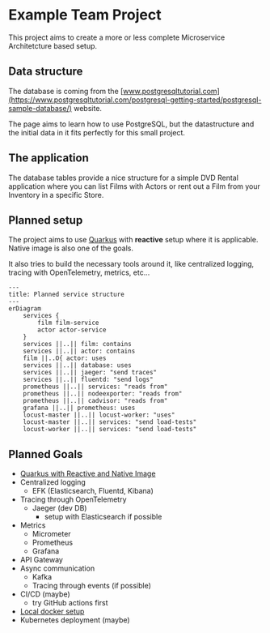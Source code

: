 # Example Team Project

This project aims to create a more or less complete Microservice Architetcture based setup.

## Data structure

The database is coming from the [www.postgresqltutorial.com](https://www.postgresqltutorial.com/postgresql-getting-started/postgresql-sample-database/) website.

The page aims to learn how to use PostgreSQL, but the datastructure and the initial data in it fits perfectly for this small project.

## The application

The database tables provide a nice structure for a simple DVD Rental application where you can list Films with Actors or rent out a Film from your Inventory in a specific Store. 

## Planned setup

The project aims to use [Quarkus](https://quarkus.io/) with **reactive** setup where it is applicable. Native image is also one of the goals.

It also tries to build the necessary tools around it, like centralized logging, tracing with OpenTelemetry, metrics, etc...

```mermaid
---
title: Planned service structure
---
erDiagram
    services {
        film film-service
        actor actor-service
    }
    services ||..|| film: contains
    services ||..|| actor: contains
    film ||..O{ actor: uses
    services ||..|| database: uses
    services ||..|| jaeger: "send traces"
    services ||..|| fluentd: "send logs"
    prometheus ||..|| services: "reads from"
    prometheus ||..|| nodeexporter: "reads from"
    prometheus ||..|| cadvisor: "reads from"
    grafana ||..|| prometheus: uses
    locust-master ||..|| locust-worker: "uses"
    locust-master ||..|| services: "send load-tests"
    locust-worker ||..|| services: "send load-tests"
```

## Planned Goals

* [Quarkus with Reactive and Native Image](docs/quarkus/index.md)
* Centralized logging 
  * EFK (Elasticsearch, Fluentd, Kibana)
* Tracing through OpenTelemetry
  * Jaeger (dev DB)
    * setup with Elasticsearch if possible
* Metrics
  * Micrometer
  * Prometheus
  * Grafana
* API Gateway 
* Async communication
  * Kafka
  * Tracing through events (if possible)
* CI/CD (maybe)
  * try GitHub actions first
* [Local docker setup](https://github.com/Example-Team-Project/local-docker-setup#readme)
* Kubernetes deployment (maybe)